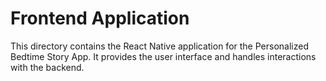 # Frontend Application

This directory contains the React Native application for the Personalized Bedtime Story App. It provides the user interface and handles interactions with the backend.